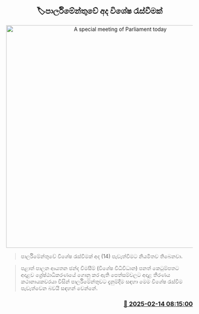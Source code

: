 <p align='center'><b><h2 align='center' title='A special meeting of Parliament today'>🏷පාර්ලිමේන්තුවේ අද විශේෂ රැස්වීමක්</h2></b></p>
<p align='center'><img src='https://helakuru.sgp1.cdn.digitaloceanspaces.com/esana/images/lib/parliment-new-01[1].jpg' width='600' alt='A special meeting of Parliament today'></p>

> පාර්ලිමේන්තුවේ විශේෂ රැස්වීමක් අද (14) පැවැත්වීමට නියමිතව තිබෙනවා.

> පළාත් පාලන ආයතන ඡන්ද විමසීම් (විශේෂ විධිවිධාන) පනත් කෙටුම්පතට අදාළව ශ්‍රේෂ්ඨාධිකරණයේ ගොනු කර ඇති පෙත්සම්වලට අදාළ තීරණය කථානායකවරයා විසින් පාර්ලිමේන්තුවට දැනුම්දීම සඳහා මෙම විශේෂ රැස්වීම පැවැත්වෙන බවයි සඳහන් වෙන්නේ.



<h3 align='right'><a href='https://www.helakuru.lk/esana/p/107450/'>📅 2025-02-14 08:15:00</a></h3>
